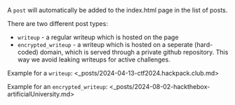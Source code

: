 A `post` will automatically be added to the index.html page in the list of posts.

There are two different post types:

* `writeup` - a regular writeup which is hosted on the page
* `encrypted_writeup` - a writeup which is hosted on a seperate (hard-coded) domain, which is served through a private github repository. This way we avoid leaking writeups for active challenges.

Example for a `writeup`: <_posts/2024-04-13-ctf2024.hackpack.club.md>

Example for an `encrypted_writeup`: <_posts/2024-08-02-hackthebox-artificialUniversity.md>
